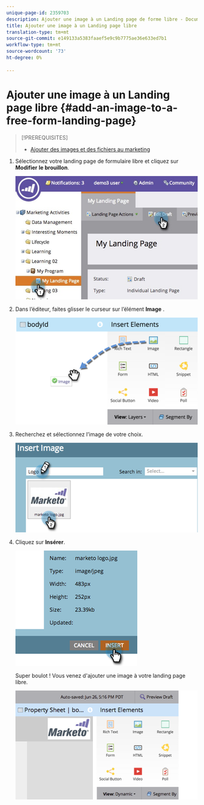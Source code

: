 ```yaml
---
unique-page-id: 2359703
description: Ajouter une image à un Landing page de forme libre - Documents marketing - Documentation du produit
title: Ajouter une image à un Landing page libre
translation-type: tm+mt
source-git-commit: e149133a5383faaef5e9c9b7775ae36e633ed7b1
workflow-type: tm+mt
source-wordcount: '73'
ht-degree: 0%

---
```



# Ajouter une image à un Landing page libre {#add-an-image-to-a-free-form-landing-page}

>[!PREREQUISITES]
>
>* [Ajouter des images et des fichiers au marketing](../../../../product-docs/demand-generation/images-and-files/add-images-and-files-to-marketo.md)

>



1. Sélectionnez votre landing page de formulaire libre et cliquez sur **Modifier** **le brouillon**.

   ![](assets/landingpageeditdraft.jpg)

1. Dans l’éditeur, faites glisser le curseur sur l’élément **Image** .

   ![](assets/image2015-5-21-15-3a38-3a58.png)

1. Recherchez et sélectionnez l’image de votre choix.

   ![](assets/image2014-9-16-14-3a35-3a59.png)

1. Cliquez sur **Insérer**.

   ![](assets/image2014-9-16-15-3a3-3a48.png)

   Super boulot ! Vous venez d&#39;ajouter une image à votre landing page libre.

   ![](assets/image2015-5-21-15-3a40-3a11.png)

